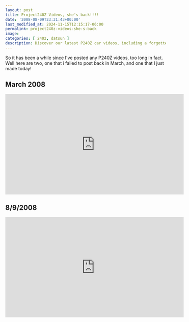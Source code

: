 ```yaml
---
layout: post
title: Project240Z Videos, she's back!!!!
date: '2008-08-09T23:31:43+00:00'
last_modified_at: 2024-11-15T12:15:17-06:00
permalink: project240z-videos-she-s-back
image: 
categories: [ 240z, datsun ]
description: Discover our latest P240Z car videos, including a forgotten gem from March and a brand new release. Enjoy the rides!
---
```



So it has been a while since I've posted any P240Z videos, too long in fact. Well here are two, one that i failed to post back in March, and one that I just made today!

## March 2008


<iframe width="560" height="315" src="https://www.youtube.com/embed/TfeIKACQKSg?si=LeRALh6Lx8SpdIp5" title="YouTube video player" frameborder="0" allow="accelerometer; autoplay; clipboard-write; encrypted-media; gyroscope; picture-in-picture; web-share" referrerpolicy="strict-origin-when-cross-origin" allowfullscreen></iframe>

## 8/9/2008

<iframe width="560" height="315" src="https://www.youtube.com/embed/h-Fg35IDrNs?si=1v6pFgKfGRyuLdxQ" title="YouTube video player" frameborder="0" allow="accelerometer; autoplay; clipboard-write; encrypted-media; gyroscope; picture-in-picture; web-share" referrerpolicy="strict-origin-when-cross-origin" allowfullscreen></iframe>





